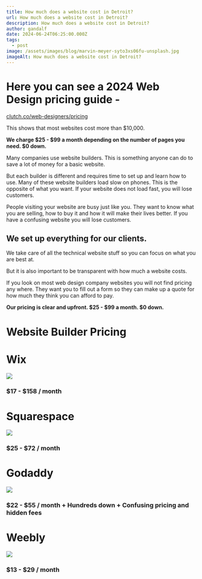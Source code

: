 ```yaml
---
title: How much does a website cost in Detroit?
url: How much does a website cost in Detroit?
description: How much does a website cost in Detroit?
author: gandalf
date: 2024-06-24T06:25:00.000Z
tags:
  - post
image: /assets/images/blog/marvin-meyer-syto3xs06fu-unsplash.jpg
imageAlt: How much does a website cost in Detroit?
---
```

# Here you can see a 2024 Web Design pricing guide - 

[clutch.co/web-designers/pricing](https://clutch.co/web-designers/pricing)

This shows that most websites cost more than $10,000.



**We charge $25 - $99 a month depending on the number of pages you need.  $0 down.**



Many companies use website builders. This is something anyone can do to save a lot of money for a basic website.

But each builder is different and requires time to set up and learn how to use. Many of these website builders load slow on phones. This is the opposite of what you want. If your website does not load fast, you will lose customers.

People visiting your website are busy just like you. They want to know what you are selling, how to buy it and how it will make their lives better. If you have a confusing website you will lose customers.

## We set up  everything for our clients.

We take care of all the technical website stuff so you can focus on what you are best at.

But it is also important to be transparent with how much a website costs.

If you look on most web design company websites you will not find pricing any where. They want you to fill out a form so they can make up a quote for how much they think you can afford to pay.

**Our pricing is clear and upfront. $25 - $99 a month. $0 down.**



# **Website Builder Pricing**

# Wix 

![](/assets/images/blog/screenshot-2024-06-23-at-3.45.51 pm.png)

### $17 - $158 / month

# Squarespace

![](/assets/images/blog/screenshot-2024-06-23-at-3.46.30 pm.png)

### $25 - $72 / month



# Godaddy

![](/assets/images/blog/screenshot-2024-06-23-at-3.48.48 pm.png)

### $22 - $55 / month + Hundreds down + Confusing pricing and hidden fees



# Weebly

![](/assets/images/blog/screenshot-2024-06-23-at-3.49.45 pm.png)

### $13 - $29 / month
